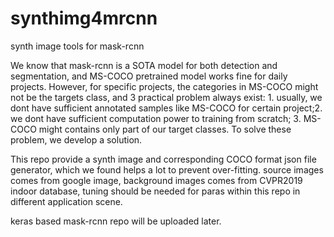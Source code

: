 # synthimg4mrcnn
synth image tools for mask-rcnn

We know that mask-rcnn is a SOTA model for both detection and segmentation, and MS-COCO pretrained model works fine for daily projects.
However, for specific projects, the categories in MS-COCO might not be the targets class, and 3 practical problem always exist: 1. usually, we dont have sufficient annotated samples like MS-COCO for certain project;2. we dont have sufficient computation power to training from scratch; 3. MS-COCO might contains only part of our target classes.
To solve these problem, we develop a solution.

This repo provide a synth image and corresponding COCO format json file generator, which we found helps a lot to prevent over-fitting.
source images comes from google image, background images comes from CVPR2019 indoor database, tuning should be needed for paras within this repo in different application scene.

keras based mask-rcnn repo will be uploaded later.
